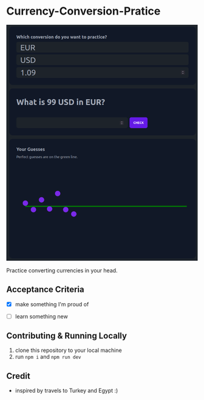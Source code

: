 # Currency-Conversion-Pratice

![Project Image](/doc/img/project.png)


Practice converting currencies in your head.

## Acceptance Criteria

- [x] make something I'm proud of
- [ ] learn something new


## Contributing & Running Locally

1. clone this repository to your local machine
2. run `npm i` and `npm run dev`


## Credit

- inspired by travels to Turkey and Egypt :)